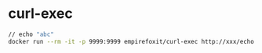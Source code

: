 # curl-exec

```bash
// echo "abc"
docker run --rm -it -p 9999:9999 empirefoxit/curl-exec http://xxx/echo "abc"
```
